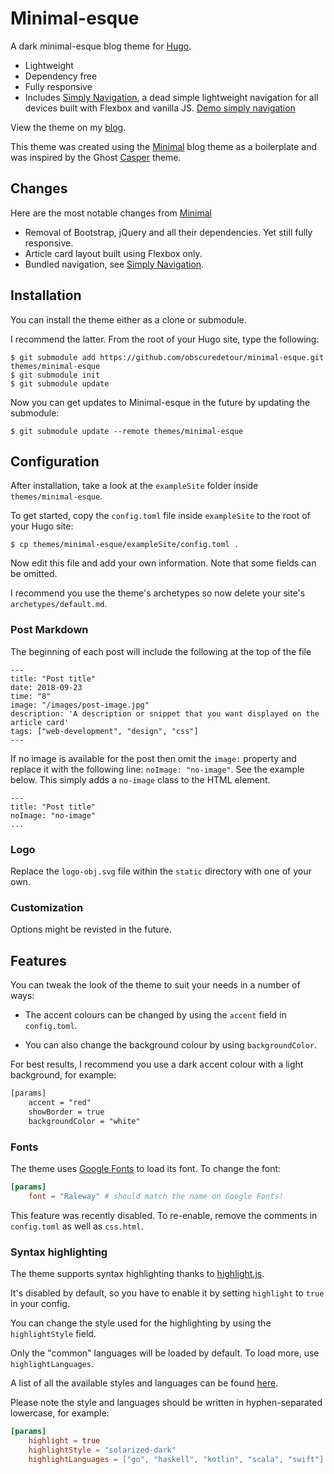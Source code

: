 # Minimal-esque
A dark minimal-esque blog theme for [Hugo](https://gohugo.io). 
- Lightweight
- Dependency free
- Fully responsive
- Includes [Simply Navigation](https://github.com/obscuredetour/simply-nav), a dead simple lightweight navigation for all devices built with Flexbox and vanilla JS. [Demo simply navigation](https://obscuredetour.github.io/simply-nav/)

View the theme on my [blog](https://blog.jeffreysummers.me).

This theme was created using the [Minimal](https://github.com/calintat/minimal) blog theme as a boilerplate and was inspired by the Ghost [Casper](https://github.com/TryGhost/Casper) theme.


## Changes
Here are the most notable changes from [Minimal](https://github.com/calintat/minimal)
* Removal of Bootstrap, jQuery and all their dependencies. Yet still fully responsive.
* Article card layout built using Flexbox only.
* Bundled navigation, see [Simply Navigation](https://github.com/obscuredetour/simply-nav).

## Installation

You can install the theme either as a clone or submodule.

I recommend the latter. From the root of your Hugo site, type the following:

```
$ git submodule add https://github.com/obscuredetour/minimal-esque.git themes/minimal-esque
$ git submodule init
$ git submodule update
```

Now you can get updates to Minimal-esque in the future by updating the submodule:

```
$ git submodule update --remote themes/minimal-esque
```

## Configuration

After installation, take a look at the `exampleSite` folder inside `themes/minimal-esque`.

To get started, copy the `config.toml` file inside `exampleSite` to the root of your Hugo site:

```
$ cp themes/minimal-esque/exampleSite/config.toml .
```

Now edit this file and add your own information. Note that some fields can be omitted.

I recommend you use the theme's archetypes so now delete your site's `archetypes/default.md`.

### Post Markdown
The beginning of each post will include the following at the top of the file
```
---
title: "Post title"
date: 2018-09-23
time: "8"
image: "/images/post-image.jpg"
description: 'A description or snippet that you want displayed on the article card'
tags: ["web-development", "design", "css"]
---
```
If no image is available for the post then omit the `image:` property and replace it with the following line:  `noImage: "no-image"`. See the example below. This simply adds a `no-image` class to the HTML element.
```
---
title: "Post title"
noImage: "no-image"
...
```

### Logo
Replace the `logo-obj.svg` file within the `static` directory with one of your own.

### Customization

Options might be revisted in the future.

## Features

You can tweak the look of the theme to suit your needs in a number of ways:

 - The accent colours can be changed by using the `accent` field in `config.toml`.

- You can also change the background colour by using `backgroundColor`.

For best results, I recommend you use a dark accent colour with a light background, for example:

```sass
[params]
    accent = "red"
    showBorder = true
    backgroundColor = "white"
```

### Fonts

The theme uses [Google Fonts](https://fonts.google.com) to load its font. To change the font:

```toml
[params]
    font = "Raleway" # should match the name on Google Fonts!
```
This feature was recently disabled. To re-enable, remove the comments in `config.toml` as well as `css.html`.

### Syntax highlighting

The theme supports syntax highlighting thanks to [highlight.js](https://highlightjs.org).

It's disabled by default, so you have to enable it by setting `highlight` to `true` in your config.

You can change the style used for the highlighting by using the `highlightStyle` field.

Only the "common" languages will be loaded by default. To load more, use `highlightLanguages`.

A list of all the available styles and languages can be found [here](https://highlightjs.org/static/demo/).

Please note the style and languages should be written in hyphen-separated lowercase, for example:

```toml
[params]
    highlight = true
    highlightStyle = "solarized-dark"
    highlightLanguages = ["go", "haskell", "kotlin", "scala", "swift"]
```
